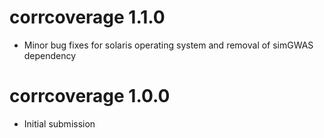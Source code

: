 # corrcoverage 1.1.0

* Minor bug fixes for solaris operating system and removal of simGWAS dependency

# corrcoverage 1.0.0

* Initial submission
